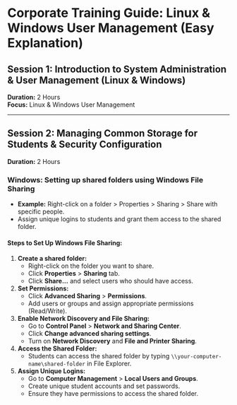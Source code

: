 # **Corporate Training Guide: Linux & Windows User Management (Easy Explanation)**  
## **Session 1: Introduction to System Administration & User Management (Linux & Windows)**  
**Duration:** 2 Hours  
**Focus:** Linux & Windows User Management  

---

## **Session 2: Managing Common Storage for Students & Security Configuration**  
**Duration:** 2 Hours  

### **Windows: Setting up shared folders using Windows File Sharing**  
- **Example:** Right-click on a folder > Properties > Sharing > Share with specific people.  
- Assign unique logins to students and grant them access to the shared folder.  

#### **Steps to Set Up Windows File Sharing:**  
1. **Create a shared folder:**  
   - Right-click on the folder you want to share.
   - Click **Properties** > **Sharing** tab.
   - Click **Share...** and select users who should have access.
2. **Set Permissions:**  
   - Click **Advanced Sharing** > **Permissions**.
   - Add users or groups and assign appropriate permissions (Read/Write).
3. **Enable Network Discovery and File Sharing:**  
   - Go to **Control Panel** > **Network and Sharing Center**.
   - Click **Change advanced sharing settings**.
   - Turn on **Network Discovery** and **File and Printer Sharing**.
4. **Access the Shared Folder:**  
   - Students can access the shared folder by typing `\\your-computer-name\shared-folder` in File Explorer.
5. **Assign Unique Logins:**  
   - Go to **Computer Management** > **Local Users and Groups**.
   - Create unique student accounts and set passwords.
   - Ensure they have permissions to access the shared folder.
